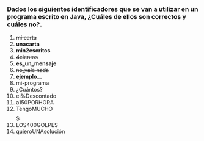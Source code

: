 ### Dados los siguientes identificadores que se van a utilizar en un programa escrito en Java, ¿Cuáles de ellos son correctos y cuáles no?.

1. ~~mi carta~~
2. **unacarta**
3. **min2escritos**
4. ~~4cientos~~
5. **es_un_mensaje**
6. ~~no_vale nada~~
7. ______ejemplo________
8. mi-programa
9. ¿Cuántos?
10. el%Descontado
11. a150PORHORA
12. TengoMUCHO$$$$$
13. LOS400GOLPES
14. quieroUNAsolución